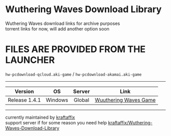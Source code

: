 # Wuthering Waves Download Library
Wuthering Waves download links for archive purposes \
torrent links for now, will add another option soon
# FILES ARE PROVIDED FROM THE LAUNCHER
`hw-pcdownload-qcloud.aki-game`‎ / `hw-pcdownload-akamai.aki-game`
___
| Version | OS | Server | Link |
|:-------:|:--:|:------:|:----:|
| Release 1.4.1 | Windows | Global | [Wuuthering Waves Game](https://github.com/KraftAffix/Wuthering-Waves-Download-Library/raw/refs/heads/main/Wuthering%20Waves%20Game.torrent) |
___
currently maintained by [kraftaffix](https://github.com/KraftAffix) \
support server if for some reason you need help [kraftaffix/Wuthering-Waves-Download-Library](https://discord.gg/f3fTWdDmh5)

